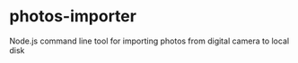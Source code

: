 photos-importer
===============

Node.js command line tool for importing photos from digital camera to local disk

